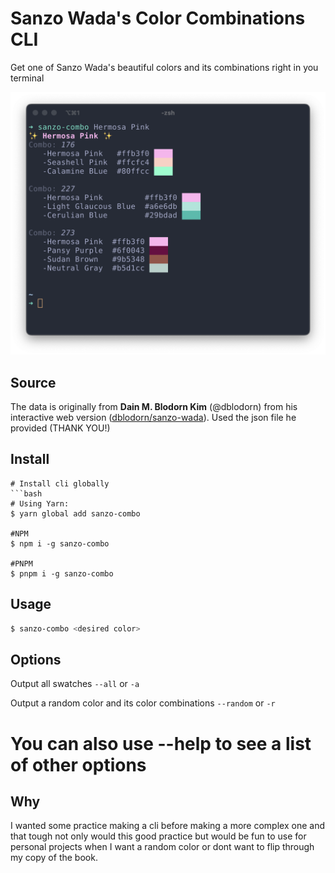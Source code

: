 # Sanzo Wada's Color Combinations CLI

Get one of Sanzo Wada's beautiful colors and its combinations right in you terminal

![Output](./output.png)

## Source

The data is originally from **Dain M. Blodorn Kim** (@dblodorn) from his interactive web version ([dblodorn/sanzo-wada](https://github.com/dblodorn/sanzo-wada/)). Used the json file he provided (THANK YOU!)

## Install

````
# Install cli globally
```bash
# Using Yarn:
$ yarn global add sanzo-combo

#NPM
$ npm i -g sanzo-combo

#PNPM
$ pnpm i -g sanzo-combo
````

## Usage

```bash
$ sanzo-combo <desired color>
```

## Options

Output all swatches
`--all` or `-a`

Output a random color and its color combinations
`--random` or `-r`

# You can also use --help to see a list of other options

## Why

I wanted some practice making a cli before making a more complex one and that tough not only would this good practice but would be fun to use for personal projects when I want a random color or dont want to flip through my copy of the book.
